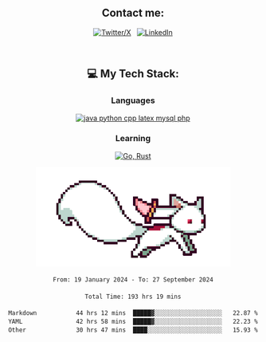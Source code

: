 

<div align="center">

## Contact me:

[![Twitter/X](https://skillicons.dev/icons?i=twitter)](https://twitter.com/erikskopp) &nbsp;
[![LinkedIn](https://skillicons.dev/icons?i=linkedin)](www.linkedin.com/in/erik-skopp) 

<div align="center">
<br>

## 💻 My Tech Stack:

### Languages

[![java python cpp latex mysql php](https://skillicons.dev/icons?i=java,python,cpp,latex,mysql,php)](https://skillicons.dev)

### Learning

[![Go, Rust](https://skillicons.dev/icons?i=go,rust)](https://skillicons.dev)

<center>

<img src="kyubey.gif" alt="Alt-Text" title="" >

</center>


<!--START_SECTION:waka-->

```txt
From: 19 January 2024 - To: 27 September 2024

Total Time: 193 hrs 19 mins

Markdown           44 hrs 12 mins  █████▓░░░░░░░░░░░░░░░░░░░   22.87 %
YAML               42 hrs 58 mins  █████▓░░░░░░░░░░░░░░░░░░░   22.23 %
Other              30 hrs 47 mins  ████░░░░░░░░░░░░░░░░░░░░░   15.93 %
```

<!--END_SECTION:waka-->
